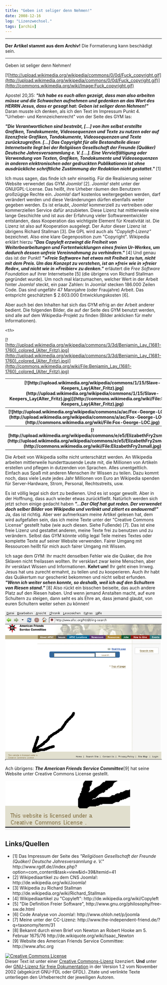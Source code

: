 ```yaml
---
title: "Geben ist seliger denn Nehmen!"
date: 2008-12-16
log: "Lizenzwechsel."
tags: [archiv]
---
```

<hr><b>Der Artikel stammt aus dem Archiv!</b> Die Formatierung kann beschädigt sein.<hr>

Geben ist seliger denn Nehmen!

[![http://upload.wikimedia.org/wikipedia/commons/0/0d/Fuck_copyright.gif](http://upload.wikimedia.org/wikipedia/commons/0/0d/Fuck_copyright.gif)](http://commons.wikimedia.org/wiki/Image:Fuck_copyright.gif)

Apostel 20,35: <i><b>"Ich habe es euch allen gezeigt, dass man also arbeiten müsse und die Schwachen aufnehmen und gedenken an das Wort des HERRN Jesus, dass er gesagt hat: Geben ist seliger denn Nehmen!"</b></i> Daran musste ich denken, als ich den Text im Impressum Punkt 4. "Urheber- und Kennzeichenrecht" von der Seite des GYM las:
<!--break-->
<i><b>"Die Verantwortlichen sind bestrebt, [...] von ihm selbst erstellte Grafiken, Tondokumente, Videosequenzen und Texte zu nutzen oder auf lizenzfreie Grafiken, Tondokumente, Videosequenzen und Texte zurückzugreifen.
[...]
Das Copyright für alle Bestandteile dieser Internetseite liegt bei der Religiösen Gesellschaft der Freunde (Quäker) Deutsche Jahresversammlung e. V. [...]. Eine Vervielfältigung oder Verwendung von Texten, Grafiken, Tondokumente und Videosequenzen in anderen elektronischen oder gedruckten Publikationen ist ohne ausdrückliche schriftliche Zustimmung der Redaktion nicht gestattet." </b></i> [1]

Ich muss sagen, das finde ich sehr einseitig. Für die Realisierung seiner Website verwendet das GYM <i>Joomla!</i> [2]. <i>Joomla!</i> steht unter der GNU/GPL-License. Das heißt, ihre Urheber räumen den Benutzern großzügige Rechte ein. <i>Joomla!</i> darf kostenlos weitergegeben werden, darf verändert werden und diese Veränderungen dürfen ebenfalls weiter gegeben werden. Es ist erlaubt, <i>Joomla!</i> kommerziell zu vertreiben oder kommerziellen Service dafür anzubieten. Diese Lizenz hat mittlerweile eine lange Geschichte und ist aus der Erfahrung vieler Softwareentwickler entstanden, dass Kooperation das wichtigste Element für Kreativität ist. Die Lizenz ist also auf Kooperation ausgelegt. Der Autor dieser Lizenz ist übrigens Richard Stallman [3]. Die GPL wird auch als <i>"Copyleft-Lizenz"</i> bezeichnet. Also eine klare Gegenposition zum "Copyright". Wikipedia erklärt hierzu <i><b>"Das Copyleft erzwingt die Freiheit von Weiterbearbeitungen und Fortentwicklungen eines freien Ur-Werkes, um dadurch dessen unfreie Vereinnahmung zu verhindern."</b></i> [4] Und genau das ist der Punkt! <i><b>"»Freie Software« hat etwas mit Freiheit zu tun, nicht mit dem Preis. Um das Konzept zu verstehen, ist an »frei« wie in »freier Rede«, und nicht wie in »Freibier« zu denken."</b></i> erläutert die <i>Free Software Foundation</i> auf ihrer Internetseite [5] (die übrigens von Richard Stallman gegründet wurde). Um noch mal klarzumachen, welcher Wert in der Arbeit hinter <i>Joomla!</i> steckt, ein paar Zahlen: In Joomla! stecken 186.000 Zeilen Code. Das sind ungefähr 47 Mannjahre (oder Fraujahre) Arbeit. Das entspricht geschätzten $ 2.603.000 Entwicklungskosten [6].

Aber auch bei den Inhalten hat sich das GYM eifrig an der Arbeit anderer bedient. Die folgenden Bilder, die auf der Seite des GYM benutzt werden, sind alle auf dem Wikipedia-Projekt zu finden (Bilder anklicken für mehr Informationen).

<table >
  <tr>
    <th>
[![http://upload.wikimedia.org/wikipedia/commons/1/15/Slave-Keepers_Lay(Alter_Fritz).jpg](http://upload.wikimedia.org/wikipedia/commons/1/15/Slave-Keepers_Lay(Alter_Fritz).jpg)](http://commons.wikimedia.org/wiki/File:Slave-Keepers_Lay(Alter_Fritz).jpg)
    </th>
    <th>
[![http://upload.wikimedia.org/wikipedia/commons/3/3a/Mary_dyer_being_led.jpg](http://upload.wikimedia.org/wikipedia/commons/3/3a/Mary_dyer_being_led.jpg)](http://commons.wikimedia.org/wiki/File:Mary_dyer_being_led.jpg)
    </th>

  </tr>
  <tr>
    <th>
[![http://upload.wikimedia.org/wikipedia/commons/a/ac/Fox-George-LOC.jpg](http://upload.wikimedia.org/wikipedia/commons/a/ac/Fox-George-LOC.jpg)](http://commons.wikimedia.org/wiki/File:Fox-George-LOC.jpg)
    </th>


    <th>
[![http://upload.wikimedia.org/wikipedia/commons/3/3d/Benjamin_Lay_(1681-1760)_colored_(Alter_Fritz).jpg](http://upload.wikimedia.org/wikipedia/commons/3/3d/Benjamin_Lay_(1681-1760)_colored_(Alter_Fritz).jpg)](http://commons.wikimedia.org/wiki/File:Benjamin_Lay_(1681-1760)_colored_(Alter_Fritz).jpg)
    </th>
  </tr>
  <tr>
    <th>
[![http://upload.wikimedia.org/wikipedia/commons/e/e5/ElizabethFry2small.jpg](http://upload.wikimedia.org/wikipedia/commons/e/e5/ElizabethFry2small.jpg)](http://commons.wikimedia.org/wiki/File:ElizabethFry2small.jpg)
    </th>
    <th>
[![http://upload.wikimedia.org/wikipedia/commons/b/b6/William_Penn_2.jpg](http://upload.wikimedia.org/wikipedia/commons/b/b6/William_Penn_2.jpg)](http://commons.wikimedia.org/wiki/File:William_Penn_2.jpg)
    </th>
  </tr>
</table>

Die Arbeit von Wikipedia sollte nicht unterschätzt werden. An Wikipedia arbeiten mittlerweile hunderttausende Leute mit, die Millionen von Artikeln erstellen und pflegen in dutzenden von Sprachen. Alles unentgeltlich. Einfach aus Spaß mit anderen Menschen ihr Wissen zu teilen. Dazu kommt noch, dass viele Leute jedes Jahr Millionen von Euro an Wikipedia spenden für Server-Hardware, Strom, Personal, Rechtsstreits, usw.

Es ist völlig legal sich dort zu bedienen. Und es ist sogar gewollt. Aber in der Hoffnung, dass auch wieder etwas zurückfließt. Natürlich werden sich jetzt schon einige gedacht haben <i><b>"...Der Olaf hat gut reden. Der verwendet doch selber Bilder von Wikipedia und verlinkt und zitiert es andauernd!"</b></i> Ja, das ist richtig. Aber wer aufmerksam meine Artikel gelesen hat, dem wird aufgefallen sein, das ich meine Texte unter der "Creative Commons License" gestellt habe (wie auch diesen. Siehe Fußende) [7]. Das ist eine freie Lizenz und gestattet anderen, meine Texte frei zu benutzen und zu verändern. Selbst das GYM könnte völlig legal Teile meines Textes oder komplette Texte auf seiner Website verwenden. Fairer Umgang mit Ressourcen heißt für mich auch fairer Umgang mit Wissen. 

Ich sage dem GYM: Ihr macht denselben Fehler wie die Quäker, die ihre Sklaven nicht freilassen wollten. Ihr versklavt zwar keine Menschen, aber ihr versklavt Wissen und Informationen. <b>Kehrt um!</b> Ihr geht einen Irrweg. Jesus hat uns zurecht ermahnt, zu teilen und zu kooperieren. Auch ihr habt das Quäkertum nur geschenkt bekommen und nicht selbst erfunden. <i><b>"Wenn ich weiter sehen konnte, so deshalb, weil ich auf den Schultern von Riesen stand."</b></i> [8] Also rückt ein bisschen beiseite, das auch andere Platz auf den Riesen haben. Und wenn jemand Anstalten macht, auf eure Schultern zu steigen, dann seht es als Ehre an, dass jemand glaubt, von euren Schultern weiter sehen zu können!

![afsc_0.png](afsc_0.png)

Ach übrigens: <i><b>The American Friends Service Committee</b></i>[9] hat seine Website unter Creative Commons License gestellt. 

![afsc_kl_0.png](afsc_kl_0.png)

<h2>Links/Quellen</h2>
<ul>
<li> [1] Das Impressum der Seite des <i>"Religiösen Gesellschaft der Freunde (Quäker) Deutsche Jahresversannlung e. V."</i> http://www.rgdf.de//index.php?option=com_content&task=view&id=39&Itemid=41 </li>
<li> [2] Wikipediaartikel zu dem CNS Joomla!: http://de.wikipedia.org/wiki/Joomla! </li>
<li> [3] Wikipedia zu Richard Stallman http://de.wikipedia.org/wiki/Richard_Stallman
<li> [4] Wikipediaartikel zu "Copyleft": http://de.wikipedia.org/wiki/Copyleft </li>
<li> [5] "Die Definition Freier Software", http://www.gnu.org/philosophy/free-sw.de.html </li>
<li> [6] Code Analyse von Joomla!: http://www.ohloh.net/p/joomla </li>
<li> [7] Meine unter der CC-Lizenz: http://www.the-independent-friend.de/?q=taxonomy/term/31 </li>
<li> [8] Bekannt durch einen Brief von Newton an Robert Hooke am 5. Februar 1675/76 http://de.wikiquote.org/wiki/Isaac_Newton </li>
<li> [9] Website des American Friends Service Committee: http://www.afsc.org </li>
</ul>

<a rel="license" href="http://creativecommons.org/licenses/by-sa/3.0/de/"><img alt="Creative Commons License" style="border-width:0" src="http://i.creativecommons.org/l/by-sa/3.0/de/88x31.png" /></a><br />Dieser <span xmlns:dc="http://purl.org/dc/elements/1.1/" href="http://purl.org/dc/dcmitype/Text" rel="dc:type">Text</span> ist unter einer <a rel="license" href="http://creativecommons.org/licenses/by-sa/3.0/de/">Creative Commons-Lizenz</a> lizenziert. <b>Und</b> unter der <a href="http://de.wikipedia.org/wiki/GFDL">GNU-Lizenz für freie Dokumentation</a> in der Version 1.2 vom November 2002 (abgekürzt GNU-FDL oder GFDL). Zitate und verlinkte Texte unterliegen den Urheberrecht der jeweiligen Autoren.
